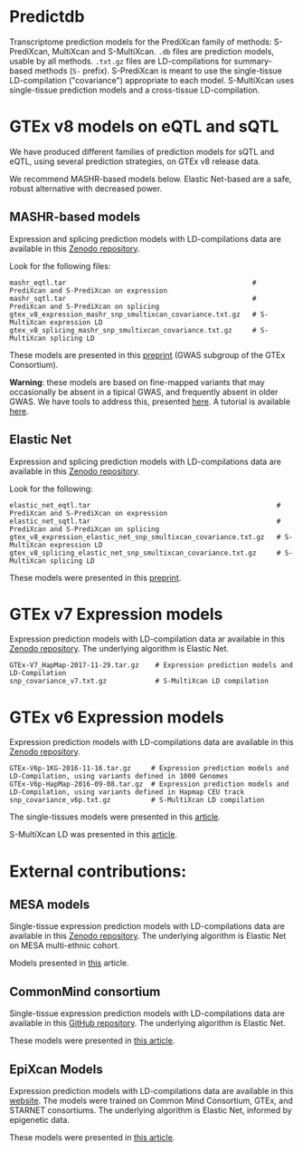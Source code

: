 # Predictdb

Transcriptome prediction models for the PrediXcan family of methods: S-PrediXcan, MultiXcan and S-MultiXcan.
 `.db` files are prediction models, usable by all methods. 
 `.txt.gz` files are LD-compilations for summary-based methods (`S-` prefix).
 S-PrediXcan is meant to use the single-tissue LD-compilation ("covariance") appropriate to each model.
 S-MultiXcan uses single-tissue prediction models and a cross-tissue LD-compilation.


# GTEx v8 models on eQTL and sQTL

We have produced different families of prediction models for sQTL and eQTL,
using several prediction strategies, on GTEx v8 release data.

We recommend MASHR-based models below.
Elastic Net-based are a safe, robust alternative with decreased power.

## MASHR-based models

Expression and splicing prediction models with LD-compilations data are available in this 
[Zenodo repository](https://zenodo.org/record/3518299).

Look for the following files:

```
mashr_eqtl.tar                                              # PrediXcan and S-PrediXcan on expression
mashr_sqtl.tar                                              # PrediXcan and S-PrediXcan on splicing
gtex_v8_expression_mashr_snp_smultixcan_covariance.txt.gz   # S-MultiXcan expression LD
gtex_v8_splicing_mashr_snp_smultixcan_covariance.txt.gz     # S-MultiXcan splicing LD
```

These models are presented in this [preprint](https://www.biorxiv.org/content/10.1101/814350v1)
(GWAS subgroup of the GTEx Consortium).

**Warning**: these models are based on fine-mapped variants that may occasionally be absent
in a tipical GWAS, and frequently absent in older GWAS.
We have tools to address this, presented 
[here](https://github.com/hakyimlab/MetaXcan/wiki/Best-practices-for-integrating-GWAS-and-GTEX-v8-transcriptome-prediction-models).
A tutorial is available [here](https://github.com/hakyimlab/MetaXcan/wiki/Tutorial:-GTEx-v8-MASH-models-integration-with-a-Coronary-Artery-Disease-GWAS).
 

## Elastic Net

Expression and splicing prediction models with LD-compilations data are available in this
[Zenodo repository](https://zenodo.org/record/3519321#.XfqJz9l7m90).

Look for the following:

```
elastic_net_eqtl.tar                                              # PrediXcan and S-PrediXcan on expression
elastic_net_sqtl.tar                                              # PrediXcan and S-PrediXcan on splicing
gtex_v8_expression_elastic_net_snp_smultixcan_covariance.txt.gz   # S-MultiXcan expression LD
gtex_v8_splicing_elastic_net_snp_smultixcan_covariance.txt.gz     # S-MultiXcan splicing LD
```

These models were presented in this [preprint](https://www.biorxiv.org/content/10.1101/787903v1).

# GTEx v7 Expression models

Expression prediction models with LD-compilation data ar available in this
[Zenodo repository](https://zenodo.org/record/3572799). 
The underlying algorithm is Elastic Net.

```
GTEx-V7_HapMap-2017-11-29.tar.gz    # Expression prediction models and LD-Compilation
snp_covariance_v7.txt.gz            # S-MultiXcan LD compilation
```

# GTEx v6 Expression models

Expression prediction models with LD-compilations data are available in this
[Zenodo repository](https://zenodo.org/record/3572799). 

```
GTEx-V6p-1KG-2016-11-16.tar.gz     # Expression prediction models and LD-Compilation, using variants defined in 1000 Genomes
GTEx-V6p-HapMap-2016-09-08.tar.gz  # Expression prediction models and LD-Compilation, using variants defined in Hapmap CEU track
snp_covariance_v6p.txt.gz          # S-MultiXcan LD compilation
```

The single-tissues models were presented in this [article](https://www.nature.com/articles/s41467-018-03621-1).

S-MultiXcan LD was presented in this [article](https://journals.plos.org/plosgenetics/article?id=10.1371/journal.pgen.1007889).

# External contributions:

## MESA models

Single-tissue expression prediction models with LD-compilations data are available in this
[Zenodo repository](https://zenodo.org/record/3572815#.XfqOstl7m90). 
The underlying algorithm is Elastic Net on MESA multi-ethnic cohort. 
 
Models presented in [this](https://journals.plos.org/plosgenetics/article?id=10.1371/journal.pgen.1007586) article.

## CommonMind consortium

Single-tissue expression prediction models with LD-compilations data are available in this
[GitHub repository](https://github.com/laurahuckins/CMC_DLPFC_prediXcan).
The underlying algorithm is Elastic Net.

These models were presented in [this article](https://www.ncbi.nlm.nih.gov/pubmed/30911161).


## EpiXcan Models

Expression prediction models with LD-compilations data are available in this [website](https://zhangw17.u.hpc.mssm.edu/epixcan/about.php#dl).
The models were trained on Common Mind Consortium, GTEx, and STARNET consortiums.
The underlying algorithm is Elastic Net, informed by epigenetic data.

These models were presented in [this article](https://www.nature.com/articles/s41467-019-11874-7).

